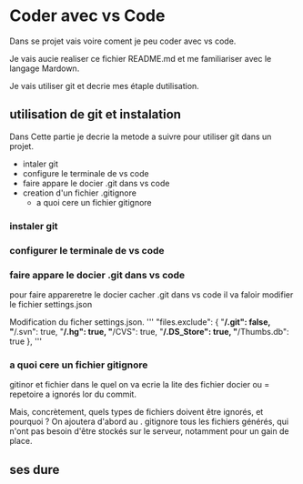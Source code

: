 # Coder avec vs Code

Dans se projet vais voire coment je peu coder avec vs code.

Je vais aucie realiser ce fichier README.md et me familiariser avec le langage Mardown.

Je vais utiliser git et decrie mes étaple dutilisation.

## utilisation de git et instalation

Dans Cette partie je decrie la metode a suivre pour utiliser git dans un projet.

* intaler git
* configure le terminale de vs code
* faire appare le docier .git dans vs code
* creation d'un fichier .gitignore
  * a quoi cere un fichier gitignore

### instaler git

### configurer le terminale de vs code

### faire appare le docier .git dans vs code

pour faire appareretre le docier cacher .git dans vs code il va faloir modifier le fichier settings.json

Modification du ficher settings.json.
'''  "files.exclude": {
        "**/.git": false,
        "**/.svn": true,
        "**/.hg": true,
        "**/CVS": true,
        "**/.DS_Store": true,
        "**/Thumbs.db": true
    }, '''

### a quoi cere un fichier gitignore

gitinor et fichier dans le quel on va ecrie la lite des fichier docier ou = repetoire a ignorés lor du commit.

Mais, concrètement, quels types de fichiers doivent être ignorés, et pourquoi ? On ajoutera d'abord au .
gitignore tous les fichiers générés, qui n'ont pas besoin d'être stockés sur le serveur,
notamment pour un gain de place.

## ses dure
